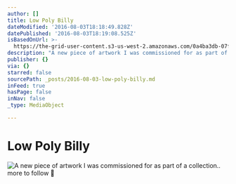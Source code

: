 ```yaml
---
author: []
title: Low Poly Billy
dateModified: '2016-08-03T18:18:49.828Z'
datePublished: '2016-08-03T18:19:08.525Z'
isBasedOnUrl: >-
  https://the-grid-user-content.s3-us-west-2.amazonaws.com/0a4ba3db-07f2-442b-8bd7-45a8033a6d3f.jpg
description: "A new piece of artwork I was commissioned for as part of a collection.. more to follow \uD83D\uDE01 "
publisher: {}
via: {}
starred: false
sourcePath: _posts/2016-08-03-low-poly-billy.md
inFeed: true
hasPage: false
inNav: false
_type: MediaObject

---
```

# Low Poly Billy
![A new piece of artwork I was commissioned for as part of a collection.. more to follow  ](https://the-grid-user-content.s3-us-west-2.amazonaws.com/0a4ba3db-07f2-442b-8bd7-45a8033a6d3f.jpg)